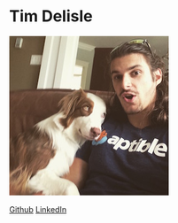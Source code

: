 # Tim Delisle


![Tim Delisle's photo](photos/tim-delisle.jpg)

[Github](http://github.com/tg339)
[LinkedIn](https://www.linkedin.com/pub/tim-delisle/63/572/613)
